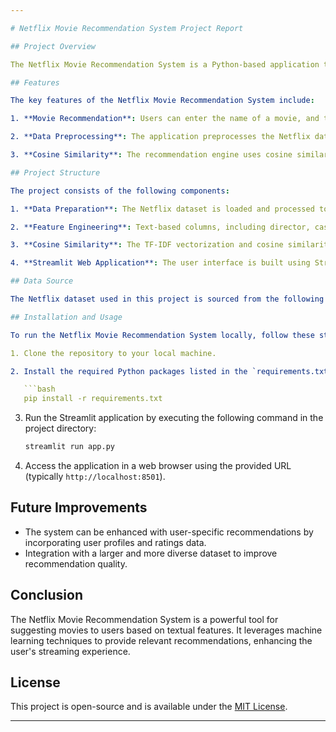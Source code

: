 ```yaml
---

# Netflix Movie Recommendation System Project Report

## Project Overview

The Netflix Movie Recommendation System is a Python-based application that provides movie recommendations to users based on various features, including director, cast, listed genres, and movie descriptions. The system utilizes machine learning techniques to make these recommendations, and it is designed as a web application using Streamlit.

## Features

The key features of the Netflix Movie Recommendation System include:

1. **Movie Recommendation**: Users can enter the name of a movie, and the system will provide a list of recommended movies that are similar to the input movie.

2. **Data Preprocessing**: The application preprocesses the Netflix dataset to create a TF-IDF (Term Frequency-Inverse Document Frequency) matrix, which is used for computing similarity scores between movies.

3. **Cosine Similarity**: The recommendation engine uses cosine similarity to identify movies that are closely related in terms of features.

## Project Structure

The project consists of the following components:

1. **Data Preparation**: The Netflix dataset is loaded and processed to handle missing values.

2. **Feature Engineering**: Text-based columns, including director, cast, listed genres, and movie descriptions, are combined to create feature vectors for similarity calculation.

3. **Cosine Similarity**: The TF-IDF vectorization and cosine similarity calculations are used to identify similar movies.

4. **Streamlit Web Application**: The user interface is built using Streamlit, which allows users to interact with the recommendation system.

## Data Source

The Netflix dataset used in this project is sourced from the following GitHub repository: [Netflix Recommendation System Dataset](https://github.com/coderrps/netflix-app).

## Installation and Usage

To run the Netflix Movie Recommendation System locally, follow these steps:

1. Clone the repository to your local machine.

2. Install the required Python packages listed in the `requirements.txt` file using the following command:

   ```bash
   pip install -r requirements.txt
   ```

3. Run the Streamlit application by executing the following command in the project directory:

   ```bash
   streamlit run app.py
   ```

4. Access the application in a web browser using the provided URL (typically `http://localhost:8501`).

## Future Improvements

- The system can be enhanced with user-specific recommendations by incorporating user profiles and ratings data.
- Integration with a larger and more diverse dataset to improve recommendation quality.

## Conclusion

The Netflix Movie Recommendation System is a powerful tool for suggesting movies to users based on textual features. It leverages machine learning techniques to provide relevant recommendations, enhancing the user's streaming experience.

## License

This project is open-source and is available under the [MIT License](LICENSE).

---
```

